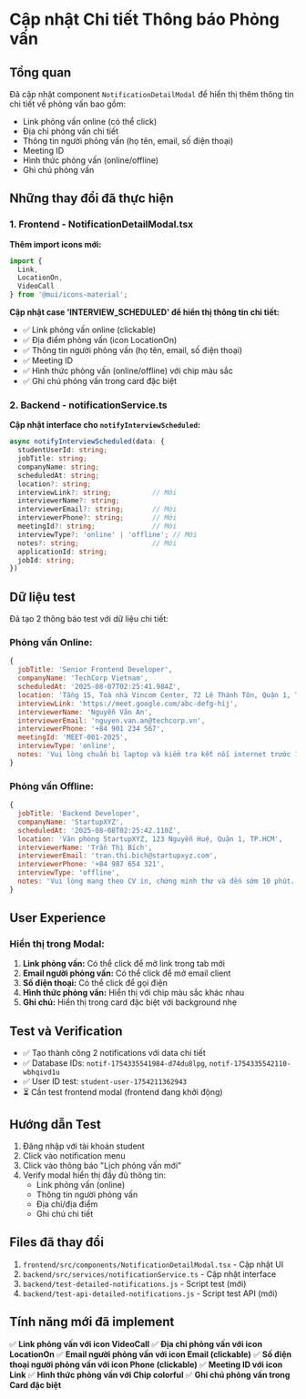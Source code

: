 # Cập nhật Chi tiết Thông báo Phỏng vấn

## Tổng quan
Đã cập nhật component `NotificationDetailModal` để hiển thị thêm thông tin chi tiết về phỏng vấn bao gồm:
- Link phỏng vấn online (có thể click)
- Địa chỉ phỏng vấn chi tiết
- Thông tin người phỏng vấn (họ tên, email, số điện thoại)
- Meeting ID
- Hình thức phỏng vấn (online/offline)
- Ghi chú phỏng vấn

## Những thay đổi đã thực hiện

### 1. Frontend - NotificationDetailModal.tsx
**Thêm import icons mới:**
```typescript
import {
  Link,
  LocationOn,
  VideoCall
} from '@mui/icons-material';
```

**Cập nhật case 'INTERVIEW_SCHEDULED' để hiển thị thông tin chi tiết:**
- ✅ Link phỏng vấn online (clickable)
- ✅ Địa điểm phỏng vấn (icon LocationOn)
- ✅ Thông tin người phỏng vấn (họ tên, email, số điện thoại)
- ✅ Meeting ID
- ✅ Hình thức phỏng vấn (online/offline) với chip màu sắc
- ✅ Ghi chú phỏng vấn trong card đặc biệt

### 2. Backend - notificationService.ts
**Cập nhật interface cho `notifyInterviewScheduled`:**
```typescript
async notifyInterviewScheduled(data: {
  studentUserId: string;
  jobTitle: string;
  companyName: string;
  scheduledAt: string;
  location?: string;
  interviewLink?: string;          // Mới
  interviewerName?: string;
  interviewerEmail?: string;       // Mới
  interviewerPhone?: string;       // Mới
  meetingId?: string;              // Mới
  interviewType?: 'online' | 'offline'; // Mới
  notes?: string;                  // Mới
  applicationId: string;
  jobId: string;
})
```

## Dữ liệu test
Đã tạo 2 thông báo test với dữ liệu chi tiết:

### Phỏng vấn Online:
```javascript
{
  jobTitle: 'Senior Frontend Developer',
  companyName: 'TechCorp Vietnam',
  scheduledAt: '2025-08-07T02:25:41.984Z',
  location: 'Tầng 15, Toà nhà Vincom Center, 72 Lê Thánh Tôn, Quận 1, TP.HCM',
  interviewLink: 'https://meet.google.com/abc-defg-hij',
  interviewerName: 'Nguyễn Văn An',
  interviewerEmail: 'nguyen.van.an@techcorp.vn',
  interviewerPhone: '+84 901 234 567',
  meetingId: 'MEET-001-2025',
  interviewType: 'online',
  notes: 'Vui lòng chuẩn bị laptop và kiểm tra kết nối internet trước 15 phút...'
}
```

### Phỏng vấn Offline:
```javascript
{
  jobTitle: 'Backend Developer',
  companyName: 'StartupXYZ',
  scheduledAt: '2025-08-08T02:25:42.110Z',
  location: 'Văn phòng StartupXYZ, 123 Nguyễn Huệ, Quận 1, TP.HCM',
  interviewerName: 'Trần Thị Bích',
  interviewerEmail: 'tran.thi.bich@startupxyz.com',
  interviewerPhone: '+84 987 654 321',
  interviewType: 'offline',
  notes: 'Vui lòng mang theo CV in, chứng minh thư và đến sớm 10 phút...'
}
```

## User Experience
### Hiển thị trong Modal:
1. **Link phỏng vấn:** Có thể click để mở link trong tab mới
2. **Email người phỏng vấn:** Có thể click để mở email client
3. **Số điện thoại:** Có thể click để gọi điện
4. **Hình thức phỏng vấn:** Hiển thị với chip màu sắc khác nhau
5. **Ghi chú:** Hiển thị trong card đặc biệt với background nhẹ

## Test và Verification
- ✅ Tạo thành công 2 notifications với data chi tiết
- ✅ Database IDs: `notif-1754335541984-d74du8lpg`, `notif-1754335542110-wbhqivd1u`
- ✅ User ID test: `student-user-1754211362943`
- ⏳ Cần test frontend modal (frontend đang khởi động)

## Hướng dẫn Test
1. Đăng nhập với tài khoản student
2. Click vào notification menu
3. Click vào thông báo "Lịch phỏng vấn mới"
4. Verify modal hiển thị đầy đủ thông tin:
   - Link phỏng vấn (online)
   - Thông tin người phỏng vấn
   - Địa chỉ/địa điểm
   - Ghi chú chi tiết

## Files đã thay đổi
1. `frontend/src/components/NotificationDetailModal.tsx` - Cập nhật UI
2. `backend/src/services/notificationService.ts` - Cập nhật interface
3. `backend/test-detailed-notifications.js` - Script test (mới)
4. `backend/test-api-detailed-notifications.js` - Script test API (mới)

## Tính năng mới đã implement
✅ **Link phỏng vấn với icon VideoCall**
✅ **Địa chỉ phỏng vấn với icon LocationOn** 
✅ **Email người phỏng vấn với icon Email (clickable)**
✅ **Số điện thoại người phỏng vấn với icon Phone (clickable)**
✅ **Meeting ID với icon Link**
✅ **Hình thức phỏng vấn với Chip colorful**
✅ **Ghi chú phỏng vấn trong Card đặc biệt**
